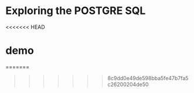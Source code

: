 # Exploring the POSTGRE SQL
<<<<<<< HEAD
# demo
=======
>>>>>>> 8c9dd0e49de598bba5fe47b7fa5c26200204de50
